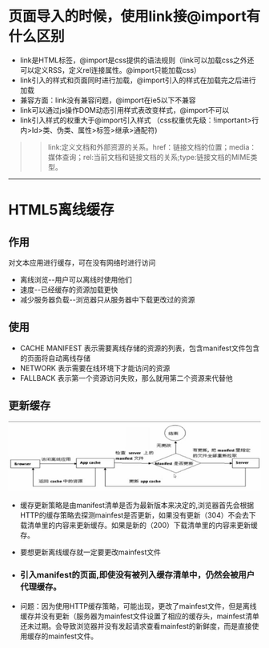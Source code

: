 # 页面导入的时候，使用link接@import有什么区别

- link是HTML标签，@import是css提供的语法规则（link可以加载css之外还可以定义RSS，定义rel连接属性。@import只能加载css）
- link引入的样式和页面同时进行加载，@import引入的样式在加载完之后进行加载
- 兼容方面：link没有兼容问题，@import在ie5以下不兼容
- link可以通过js操作DOM动态引用样式表改变样式，@import不可以
- link引入样式的权重大于@import引入样式
（css权重优先级：!important>行内>Id>类、伪类、属性>标签>继承>通配符)

>> link:定义文档和外部资源的关系。href：链接文档的位置；media：媒体查询；rel:当前文档和链接文档的关系;type:链接文档的MIME类型。
---

# HTML5离线缓存

## 作用

 对文本应用进行缓存，可在没有网络时进行访问

- 离线浏览--用户可以离线时使用他们
- 速度--已经缓存的资源加载更快
- 减少服务器负载--浏览器只从服务器中下载更改过的资源

## 使用

- CACHE MANIFEST  表示需要离线存储的资源的列表，包含manifest文件包含的页面将自动离线存储
- NETWORK 表示需要在线环境下才能访问的资源
- FALLBACK 表示第一个资源访问失败，那么就用第二个资源来代替他
  
## 更新缓存

![avatar](/assets/mainfest.jpg)

- 缓存更新策略是由manifest清单是否为最新版本来决定的,浏览器首先会根据HTTP的缓存策略去探测mainfest是否更新，如果没有更新（304）不会去下载清单里的内容来更新缓存。如果是新的（200）下载清单里的内容来更新缓存。
- 要想更新离线缓存就一定要更改mainfest文件

- ###  引入manifest的页面,即使没有被列入缓存清单中，仍然会被用户代理缓存。

- 问题：因为使用HTTP缓存策略，可能出现，更改了mainfest文件，但是离线缓存并没有更新（服务器为mainfest文件设置了相应的缓存头，mainfest清单还未过期。会导致浏览器并没有发起请求查看mainfest的新鲜度，而是直接使用缓存的mainfest文件。